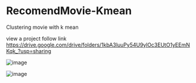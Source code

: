 # RecomendMovie-Kmean
Clustering movie with k mean

view a project follow link 
https://drive.google.com/drive/folders/1kbA3luuPy54U9ylOc3EUtO1yEEmNKqk_?usp=sharing


![image](https://github.com/slowhandc1ap/RecomendMovie-Kmean/assets/120072774/779c1977-d917-489e-9d44-29be4aca85de)


![image](https://github.com/slowhandc1ap/RecomendMovie-Kmean/assets/120072774/c4a9e7c5-e3f4-4406-b6dc-2f28387390f3)
